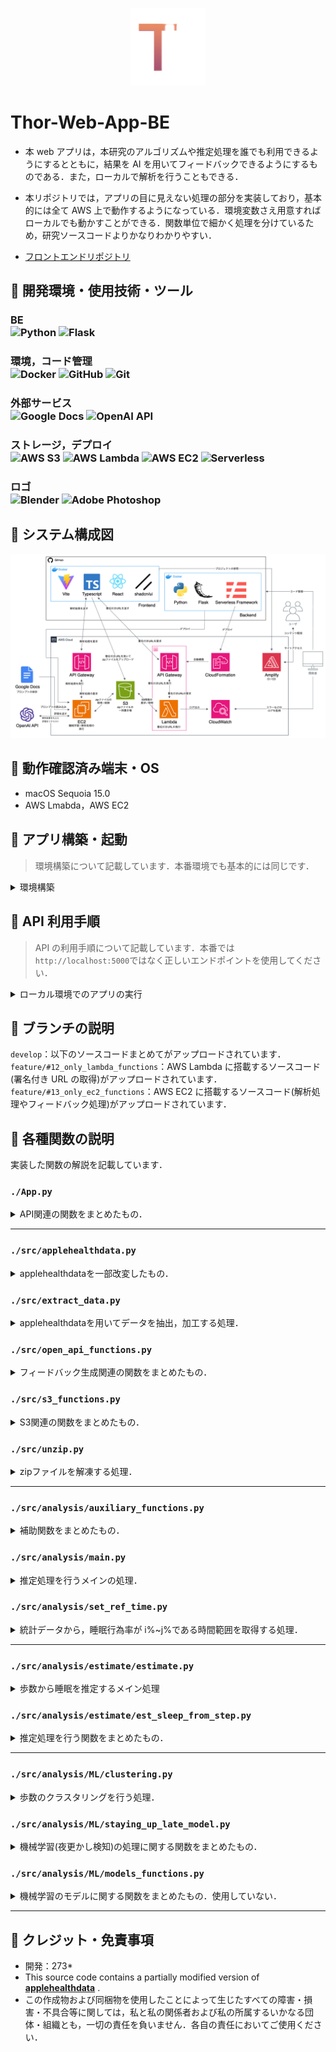 <p align="center">
<img width="120" src="./imgs/Thor.png">
</p>

# Thor-Web-App-BE

- 本 web アプリは，本研究のアルゴリズムや推定処理を誰でも利用できるようにするとともに，結果を AI を用いてフィードバックできるようにするものである．また，ローカルで解析を行うこともできる．

- 本リポジトリでは，アプリの目に見えない処理の部分を実装しており，基本的には全て AWS 上で動作するようになっている．環境変数さえ用意すればローカルでも動かすことができる．関数単位で細かく処理を分けているため，研究ソースコードよりかなりわかりやすい．

- [フロントエンドリポジトリ](https://github.com/273Do/Thor-Web-App-Frontend)

## 🚚 開発環境・使用技術・ツール

<!-- <H3>x日間(1日あたりy~z時間)</H3> -->

<H3>BE
<div>
<img alt="Python" src="https://img.shields.io/badge/-Python-000?style=flat&logo=Python&logoColor=3776AB" />
 <img alt="Flask" src="https://img.shields.io/badge/-Flask-000?style=flat&logo=flask&logoColor=FFFFFF" />
</div>

<h3>環境，コード管理
<div>
 <img alt="Docker" src="https://img.shields.io/badge/-Docker-000?style=flat&logo=Docker&logoColor=46a2f1" />
 <img alt="GitHub" src="https://img.shields.io/badge/-GitHub-000?style=flat&logo=GitHub&logoColor=FFFFFF" />
<img alt="Git" src="https://img.shields.io/badge/-Git-000?style=flat&logo=Git&logoColor=F05032" />
</div>

<h3>外部サービス
<div>
 <img alt="Google Docs" src="https://img.shields.io/badge/-Google Docs-000?style=flat&logo=googledocs&logoColor=4285F4" />
 <img alt="OpenAI API" src="https://img.shields.io/badge/-OpenAI API-000?style=flat&logo=openai&logoColor=ffffff" />
</div>

<h3>ストレージ，デプロイ
<div>
<img alt="AWS S3" src="https://img.shields.io/badge/-AWS S3-000?style=flat&logo=amazons3&logoColor=569A31" />
  <img alt="AWS Lambda" src="https://img.shields.io/badge/-AWS Lambda-000?style=flat&logo=awslambda&logoColor=FF9900" />
  <img alt="AWS EC2" src="https://img.shields.io/badge/-AWS EC2-000?style=flat&logo=amazonec2&logoColor=FF9900" />
  <img alt="Serverless" src="https://img.shields.io/badge/-Serverless-000?style=flat&logo=serverless&logoColor=FD5750" />
</div>

<h3>ロゴ
<div>
  <img alt="Blender" src="https://img.shields.io/badge/-Blender-000?style=flat&logo=Blender&logoColor=E87D0D" />
  <img alt="Adobe Photoshop" src="https://img.shields.io/badge/-Adobe Photoshop-000?style=flat&logo=Adobe Photoshop&logoColor=31A8FF" />
</div>

## 🚚 システム構成図

<img src="./imgs/system_architecture.png">

## 🚚 動作確認済み端末・OS

- macOS Sequoia 15.0
- AWS Lmabda，AWS EC2

## 🚚 アプリ構築・起動

> 環境構築について記載しています．本番環境でも基本的には同じです．

<details><summary>環境構築</summary>

### 環境構築

1. Git と Docker Desktop をインストールしてください．

2. 任意のディレクトリで`git clone https://github.com/273Do/Thor.git`を実行してください．

3. ルートディレクトリと`thor-web-app-beディレクトリ`に`.env`ファイルを作成し，環境変数を設定してください．(内容については開発者に問い合わせください．)
4. 作成されたプロジェクトの`Dockerfile`が存在するディレクトリで，`docker compose build`でイメージを作成してください．

5. 引き続き，`docker compose up -d`でコンテナを起動してください．

6. `docker exec -it thor_web_app_be /bin/bash`を実行してコンテナの中に入ってください．

7. `aws configure`で aws cli の設定をしてください．

8. 以降はコンテナ内で python3 コマンドを実行していただけます．必要なライブラリは requirements.txt に記載されているものが自動でインストールされますが，必要なライブラリが無いとエラーが吐かれた場合は`pip3`で手動でインストールしてください．

9. コンテナから抜ける場合は`exit`を実行，コンテナを終了させる場合は`docker compose down`を実行してください．
</details>

## 🚚 API 利用手順

> API の利用手順について記載しています．本番では`http://localhost:5000`ではなく正しいエンドポイントを使用してください．

<details><summary>ローカル環境でのアプリの実行</summary>

1.  REST API のテストができるようなツールを導入してください．  
    VSCode の拡張機能版 Postman，Thunder Client などを入れるといいです．

2.  アプリのリクエスト順序通りに API を叩いていきます．

<summary>API 利用手順</summary>

## 1. 署名付き URL を発行

### HTTP リクエスト

| 項目   | 内容                                         |
| ------ | -------------------------------------------- |
| Method | POST                                         |
| URL    | `http://localhost:5000/get_presigned_url`    |
| Header | `Content-Type: application/json`             |
| Body   | [json]`{"file_name": "書き出したデータ.zip"} |

### レスポンス

- UUID とアップロード用の URL が返されます．

---

## 2. 署名付き URL を使用して ZIP を送信

### HTTP リクエスト

| 項目   | 内容                            |
| ------ | ------------------------------- |
| Method | PUT                             |
| URL    | 先ほど取得した URL              |
| Header | `Content-Type: application/zip` |
| Body   | [binary]ZIP ファイル            |

### レスポンス

- アップロードが成功すれば，`200` ステータスが返されます．

---

## 3. 解析処理を要求する

### HTTP リクエスト

| 項目   | 内容                                 |
| ------ | ------------------------------------ |
| Method | POST                                 |
| URL    | `http://localhost:5000/analysis`     |
| Header | `Content-Type: application/json`     |
| Body   | [json]                               |
|        | `{                                   |
|        | "UUID": "先ほど取得した UUID",       |
|        | "file_name": "書き出したデータ.zip", |
|        | "habit": "x",                        |
|        | "bed_answer": "y",                   |
|        | "wake_answer": "z"                   |
|        | }`                                   |

※リクエスト内容

- `habit`: 夜更かししたかどうか (x：`0` or `1`)
- `bed_answer`: アンケート回答 (y：`0〜4`)
- `wake_answer`: アンケート回答 (z：`0〜2`)

### レスポンス

- 解析結果が返されます．

---

</details>
     
</details>

## 🚚 ブランチの説明

`develop`：以下のソースコードまとめてがアップロードされています．  
`feature/#12_only_lambda_functions`：AWS Lambda に搭載するソースコード(署名付き URL の取得)がアップロードされています．  
`feature/#13_only_ec2_functions`：AWS EC2 に搭載するソースコード(解析処理やフィードバック処理)がアップロードされています．

## 🚚 各種関数の説明

実装した関数の解説を記載しています．

### `./App.py`

<details><summary>API関連の関数をまとめたもの．</summary>

| 関数   | `get_presigned_ur()`                                                 |
| ------ | -------------------------------------------------------------------- |
| 役割   | HTTP リクエストを受け取り，署名付き url を取得してレスポンスを返す． |
| 引数   | なし                                                                 |
| 返り値 | [JSON]：ステータスメッセージ，署名付き URL，UUID                     |

| 関数   | `analyze()`                                                                    |
| ------ | ------------------------------------------------------------------------------ |
| 役割   | HTTP リクエストを受け取り，解析処理を実行してレスポンスを返す．                |
| 引数   | なし                                                                           |
| 返り値 | [JSON]：ステータスメッセージ，睡眠推定結果，歩数クラスタデータ，フィードバック |

</details>

<hr>

### `./src/applehealthdata.py`

<details><summary>applehealthdataを一部改変したもの．</summary>

| 役割     | export.xml から必要なデータを抽出するためのクラス．一部改変している． |
| -------- | --------------------------------------------------------------------- |
| ソース元 | [**applehealthdata**](https://github.com/tdda/applehealthdata)        |

```
extractor = HealthDataExtractor(export_xml)
extractor.extract()

dfs = extractor.get_dataframes()
```

</details>

### `./src/extract_data.py`

<details><summary>applehealthdataを用いてデータを抽出，加工する処理．</summary>

| 関数     | `extract_data(export_xml)`                                                                         |
| -------- | -------------------------------------------------------------------------------------------------- |
| 役割     | `export.xml`から必要なデータを抽出して DataFrame にする．                                          |
| 第１引数 | [Binary]：`export.xml`のバイナリデータ                                                             |
| 返り値   | [Bool，String，DataFrame，DataFrame]：処理が成功したかどうか，エラー文，歩数データ，正解睡眠データ |

</details>

### `./src/open_api_functions.py`

<details><summary>フィードバック生成関連の関数をまとめたもの．</summary>

| 関数     | `generate_feedback(estimate_sleep_df, cluster_stats)`                    |
| -------- | ------------------------------------------------------------------------ |
| 役割     | 推定結果から OpenAI API を使用してフィードバックを返す．                 |
| 第１引数 | [JSON]：睡眠推定データ                                                   |
| 第２引数 | [JSON]：歩数クラスタデータ                                               |
| 返り値   | [Bool，String，String]：処理が成功したかどうか，エラー文，フィードバック |

| 関数   | `get_prompt()`                                                               |
| ------ | ---------------------------------------------------------------------------- |
| 役割   | Google Docs からプロンプトを取得する．                                       |
| 引数   | なし                                                                         |
| 返り値 | [Bool，String，List(String)]：処理が成功したかどうか，エラー文，各プロンプト |

</details>

### `./src/s3_functions.py`

<details><summary>S3関連の関数をまとめたもの．</summary>

| 関数     | `issue_presigned_url(tmp_file)`                                                   |
| -------- | --------------------------------------------------------------------------------- |
| 役割     | S3 の署名付き url を発行する．                                                    |
| 第１引数 | [String]：UUID と zip ファイル名を組み合わせたもの．S3 に保存されるディレクトリ． |
| 返り値   | [Bool，String，String]：処理が成功したかどうか，エラー文，S3 の署名付き url       |

| 関数     | `get_fromS3(file_dir)`                                                                 |
| -------- | -------------------------------------------------------------------------------------- |
| 役割     | S3 にアップロードされた zip ファイルを取得する．                                       |
| 第１引数 | [String]：S3 に保存されるている zip ファイルのパス                                     |
| 返り値   | [Bool，String，Binary]：処理が成功したかどうか，エラー文，zip ファイルのバイナリデータ |

| 関数     | `delete_fromS3(dir)`                                             |
| -------- | ---------------------------------------------------------------- |
| 役割     | S3 にアップロードされた zip ファイルをディレクトリごと削除する． |
| 第１引数 | [String]：S3 に保存されるている zip ファイルのディレクトリ(UUID) |
| 返り値   | [Bool，String]：処理が成功したかどうか，エラー文                 |

</details>

### `./src/unzip.py`

<details><summary>zipファイルを解凍する処理．</summary>

| 関数     | `unzip(zip_file)`                                                                      |
| -------- | -------------------------------------------------------------------------------------- |
| 役割     | zip ファイルをメモリ上に解凍する．                                                     |
| 第１引数 | [Binary]：zip ファイルのバイナリデータ                                                 |
| 返り値   | [Bool，String，Binary]：処理が成功したかどうか，エラー文，`export.xml`のバイナリデータ |

</details>

<hr>

### `./src/analysis/auxiliary_functions.py`

<details><summary>補助関数をまとめたもの．</summary>

| 関数     | `narrow_the_data(df, months)`                     |
| -------- | ------------------------------------------------- |
| 役割     | データを最後のレコードから直近の n ヶ月前に絞る． |
| 第１引数 | [DataFrame]：DataFrame                            |
| 第２引数 | [Int]：何ヶ月前まで抽出するか指定                 |
| 返り値   | [DataFrame]：絞ったデータ                         |

| 関数     | `filter_data(df, target)`                          |
| -------- | -------------------------------------------------- |
| 役割     | 歩数か正解睡眠データを指定してフィルタリングする． |
| 第１引数 | [DataFrame]：DataFrame                             |
| 第２引数 | [String("step" or "sleep")]：どのモードかを指定    |
| 返り値   | [DataFrame]：抽出したデータ                        |

| 関数     | `custom_converter(obj)`                                |
| -------- | ------------------------------------------------------ |
| 役割     | 時間型のデータを json に変換する．**使用していない．** |
| 第１引数 | [JSON]：JSON                                           |
| 返り値   | [JSON]：変換したデータ                                 |

| 関数     | `convert_timedelta_to_time(s)`          |
| -------- | --------------------------------------- |
| 役割     | timedelta を datetime.time に変換する． |
| 第１引数 | [timedelta]：秒数                       |
| 返り値   | [datetime.time]：変換したデータ         |

| 関数     | `get_correction_value(bed_answer, wake_answer)` |
| -------- | ----------------------------------------------- |
| 役割     | 回答から補正値を取得する．                      |
| 第１引数 | [Int]：就寝に関するアンケート回答番号           |
| 第２引数 | [Int]：起床に関するアンケート回答番号           |
| 返り値   | [List(Int)]：就寝時刻，起床時刻の補正値         |

</details>

### `./src/analysis/main.py`

<details><summary>推定処理を行うメインの処理．</summary>

| 関数     | `data_analyze(step_count_df, sleep_analysis_df, answer)`                                       |
| -------- | ---------------------------------------------------------------------------------------------- |
| 役割     | データ解析用のメイン関数．                                                                     |
| 第１引数 | [DataFrame]：歩数データ                                                                        |
| 第２引数 | [DataFrame]：正解睡眠データ                                                                    |
| 第３引数 | [List(Int)]：アンケートの回答                                                                  |
| 返り値   | [Bool，String，JSON，JSON]：処理が成功したかどうか，エラー文，睡眠推定結果，歩数クラスタデータ |

</details>

### `./src/analysis/set_ref_time.py`

<details><summary>統計データから，睡眠行為率が i%~j%である時間範囲を取得する処理．</summary>

| 関数     | `setReferenceTime(weekday_probability, holiday_probability)` |
| -------- | ------------------------------------------------------------ |
| 役割     | 統計データから，睡眠行為率が i%~j%である時間範囲を取得する． |
| 第１引数 | [List(Int)]：平日の i と j                                   |
| 第２引数 | [List(Int)]：休日の i と j                                   |
| 返り値   | [List(List)]：平日と休日の睡眠行為率が i%~j%である時間範囲   |

</details>

<hr>

### `./src/analysis/estimate/estimate.py`

<details><summary>歩数から睡眠を推定するメイン処理</summary>

| 関数     | `estimate(step_count_df, answer)`          |
| -------- | ------------------------------------------ |
| 役割     | 歩数から睡眠を推定する処理をまとめたもの． |
| 第１引数 | [DataFrame]：歩数データ                    |
| 第２引数 | [List(Int)]：アンケートの回答              |
| 返り値   | [JSON]：睡眠推定データ                     |

</details>

### `./src/analysis/estimate/est_sleep_from_step.py`

<details><summary>推定処理を行う関数をまとめたもの．</summary>

| 関数     | `estimate_sleep_from_step(df, staying_up_late_predictions_df, bed_answer, wake_answer)` |
| -------- | --------------------------------------------------------------------------------------- |
| 役割     | 歩数から睡眠を推定する処理．                                                            |
| 第１引数 | [DataFrame]：歩数データ                                                                 |
| 第２引数 | [DataFrame]：その日が夜更かしをしているかどうかをまとめたデータ                         |
| 第３引数 | [Int]：就寝に関するアンケート回答番号                                                   |
| 第４引数 | [Int]：起床に関するアンケート回答番号                                                   |
| 返り値   | [JSON]：睡眠推定結果                                                                    |

| 関数     | `staying_up_late_sleep_estimation(df, time_range, cluster_id)` |
| -------- | -------------------------------------------------------------- |
| 役割     | 夜更かししている場合の推定処理                                 |
| 第１引数 | [DataFrame]：日付ごとの歩数データ                              |
| 第２引数 | [List(Int)]：睡眠行為率が i%~j%である時間範囲                  |
| 第３引数 | [Int]：外出と判定するクラスタ id                               |
| 返り値   | [JSON]：その日の睡眠推定結果                                   |

| 関数     | `normal_sleep_estimation(df, time_range)`     |
| -------- | --------------------------------------------- |
| 役割     | 夜更かししている場合の推定処理                |
| 第１引数 | [DataFrame]：日付ごとの歩数データ             |
| 第２引数 | [List(Int)]：睡眠行為率が i%~j%である時間範囲 |
| 返り値   | [JSON]：その日の睡眠推定結果                  |

</details>

<hr>

### `./src/analysis/ML/clustering.py`

<details><summary>歩数のクラスタリングを行う処理．</summary>

| 関数     | `clustering(df)`                                                              |
| -------- | ----------------------------------------------------------------------------- |
| 役割     | 歩数データから自室，家の中，外出の３種類のクラスタリングを行う．              |
| 第１引数 | [DataFrame]：歩数データ                                                       |
| 返り値   | [DataFrame，JSON]：クラスタ id カラムを追加した歩数データ，歩数クラスタデータ |

</details>

### `./src/analysis/ML/staying_up_late_model.py`

<details><summary>機械学習(夜更かし検知)の処理に関する関数をまとめたもの．</summary>

| 関数     | `create_feature_value(df, habit, time_range)`                            |
| -------- | ------------------------------------------------------------------------ |
| 役割     | 歩数データから特徴量を作成する．                                         |
| 第１引数 | [DataFrame]：クラスタ id カラムを追加した歩数データ                      |
| 第２引数 | [Int(0 or 1)]：普段深夜 3 時以降に就寝しているかどうかに関するアンケート |
| 第３引数 | [List(Int)]：特徴量となるデータの時間範囲                                |
| 返り値   | [DataFrame]：歩数データから取得した特徴量をまとめたデータ                |

| 関数     | `staying_up_late_prediction(feature_value_df)`                  |
| -------- | --------------------------------------------------------------- |
| 役割     | その日が夜更かしをしているかどうかを機械学習モデルから推定する  |
| 第１引数 | [DataFrame]：歩数データから取得した特徴量をまとめたデータ       |
| 返り値   | [DataFrame]：その日が夜更かしをしているかどうかをまとめたデータ |

</details>

### `./src/analysis/ML/models_functions.py`

<details><summary>機械学習のモデルに関する関数をまとめたもの．使用していない．</summary>

| 関数   | `list_models_in_s3()`                                       |
| ------ | ----------------------------------------------------------- |
| 役割   | S3 から機械学習モデルの一覧を取得する．                     |
| 引数   | なし                                                        |
| 返り値 | [List(String)]：S3 に保存している機械学習モデルのファイル名 |

| 関数     | `load_model_from_s3(model_key)`                             |
| -------- | ----------------------------------------------------------- |
| 役割     | S3 からモデルファイルを取得してロードする．                 |
| 第１引数 | [List(String)]：S3 に保存している機械学習モデルのファイル名 |
| 返り値   | [Binary]：機械学習モデルのバイナリデータ                    |

</details>

<hr>

## 🚚 クレジット・免責事項

- 開発：273\*
- This source code contains a partially modified version of [**applehealthdata**](https://github.com/tdda/applehealthdata) .
- この作成物および同梱物を使用したことによって生じたすべての障害・損害・不具合等に関しては，私と私の関係者および私の所属するいかなる団体・組織とも，一切の責任を負いません．各自の責任においてご使用ください．
